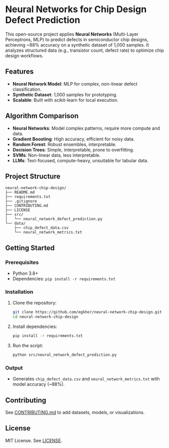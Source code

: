 # Neural Networks for Chip Design Defect Prediction

This open-source project applies **Neural Networks** (Multi-Layer Perceptrons, MLP) to predict defects in semiconductor chip designs, achieving ~88% accuracy on a synthetic dataset of 1,000 samples. It analyzes structured data (e.g., transistor count, defect rate) to optimize chip design workflows.

## Features
- **Neural Network Model**: MLP for complex, non-linear defect classification.
- **Synthetic Dataset**: 1,000 samples for prototyping.
- **Scalable**: Built with scikit-learn for local execution.

## Algorithm Comparison
- **Neural Networks**: Model complex patterns, require more compute and data.
- **Gradient Boosting**: High accuracy, efficient for noisy data.
- **Random Forest**: Robust ensembles, interpretable.
- **Decision Trees**: Simple, interpretable, prone to overfitting.
- **SVMs**: Non-linear data, less interpretable.
- **LLMs**: Text-focused, compute-heavy, unsuitable for tabular data.

## Project Structure
```
neural-network-chip-design/
├── README.md
├── requirements.txt
├── .gitignore
├── CONTRIBUTING.md
├── LICENSE
├── src/
│   └── neural_network_defect_prediction.py
└── data/
    ├── chip_defect_data.csv
    └── neural_network_metrics.txt
```

## Getting Started
### Prerequisites
- Python 3.8+
- Dependencies: `pip install -r requirements.txt`

### Installation
1. Clone the repository:
   ```bash
   git clone https://github.com/egkhor/neural-network-chip-design.git
   cd neural-network-chip-design
   ```
2. Install dependencies:
   ```bash
   pip install -r requirements.txt
   ```
3. Run the script:
   ```bash
   python src/neural_network_defect_prediction.py
   ```

### Output
- Generates `chip_defect_data.csv` and `neural_network_metrics.txt` with model accuracy (~88%).

## Contributing
See [CONTRIBUTING.md](CONTRIBUTING.markdown) to add datasets, models, or visualizations.

## License
MIT License. See [LICENSE](LICENSE).

